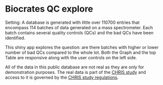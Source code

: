 # Biocrates QC explore
Setting:
A database is generated with little over 110700 entries that encompass 114 batches of data generated on a mass spectrometer.
Each batch contains several quality controls (QCs) and the bad QCs have been identified. 

This shiny app explores the question: are there batches with higher or lower number of bad QCs compared to the whole lot.
Both the Graph and the top Table are responsive along with the user controls on the left side.

All of the data in this public database are not real as they are only for demonstration purposes. The real data is part of the [CHRIS study](https://de.chris.eurac.edu/) and access to it is governed by the [CHRIS study regulations](http://www.eurac.edu/en/research/health/biomed/projects/Pages/default.aspx).

